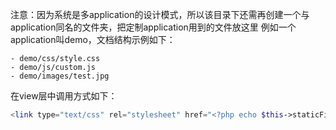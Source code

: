 注意：因为系统是多application的设计模式，所以该目录下还需再创建一个与application同名的文件夹，把定制application用到的文件放这里
例如一个application叫demo，文档结构示例如下：
```
- demo/css/style.css
- demo/js/custom.js
- demo/images/test.jpg
```
在view层中调用方式如下：
```php
<link type="text/css" rel="stylesheet" href="<?php echo $this->staticFile('css/style.css')?>" />
```